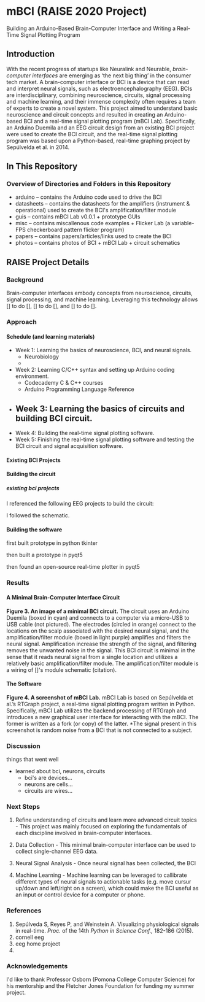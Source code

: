 # mBCI (RAISE 2020 Project)

Building an Arduino-Based Brain-Computer Interface and Writing a Real-Time Signal Plotting Program

## Introduction

With the recent progress of startups like Neuralink and Neurable, *brain-computer interfaces* are emerging as ‘the next big thing’ in the consumer tech market. A brain-computer interface or BCI is a device that can read and interpret neural signals, such as electroencephalography (EEG). BCIs are interdisciplinary, combining neuroscience, circuits, signal processing and machine learning, and their immense complexity often requires a team of experts to create a novel system. This project aimed to understand basic neuroscience and circuit concepts and resulted in creating an Arduino-based BCI and a real-time signal plotting program (mBCI Lab). Specifically, an Arduino Duemila and an EEG circuit design from an existing BCI project were used to create the BCI circuit, and the real-time signal plotting program was based upon a Python-based, real-time graphing project by Sepúlvelda et al. in 2014. 



## In This Repository

### Overview of Directories and Folders in this Repository

- arduino – contains the Arduino code used to drive the BCI
- datasheets – contains the datasheets for the amplifiers (instrument & operational) used to create the BCI's amplification/filter module
- guis – contains mBCI Lab v0.0.1 + prototype GUIs
- misc – contains miscallenous code examples + Flicker Lab (a variable-FPS checkerboard pattern flicker program)
- papers – contains papers/articles/links used to create the BCI
- photos – contains photos of BCI + mBCI Lab + circuit schematics



## RAISE Project Details

### Background

Brain-computer interfaces embody concepts from neuroscience, circuits, signal processing, and machine learning. Leveraging this technology allows [] to do [], [] to do [], and [] to do [].



### Approach

#### Schedule (and learning materials)

- Week 1: Learning the basics of neuroscience, BCI, and neural signals.
  - Neurobiology
  - 
- Week 2: Learning C/C++ syntax and setting up Arduino coding environment.
  - Codecademy C & C++ courses
  - Arduino Programming Language Reference
- Week 3: Learning the basics of circuits and building BCI circuit.
  - 
- Week 4: Building the real-time signal plotting software.
- Week 5: Finishing the real-time signal plotting software and testing the BCI circuit and signal acquisition software.

#### Existing BCI Projects



#### Building the circuit

##### existing bci projects

I referenced the following EEG projects to build the circuit:

I followed the schematic.

#### Building the software

first built prototype in python tkinter

then built a prototype in pyqt5

then found an open-source real-time plotter in pyqt5



### Results

#### A Minimal Brain-Computer Interface Circuit

**Figure 3. An image of a minimal BCI circuit.** The circuit uses an Arduino Duemila (boxed in cyan) and connects to a computer via a micro-USB to USB cable (not pictured). The electrodes (circled in orange) connect to the locations on the scalp associated with the desired neural signal, and the amplification/filter module (boxed in light purple) amplifies and filters the neural signal. Amplification increase the strength of the signal, and filtering removes the unwanted noise in the signal. This BCI circuit is minimal in the sense that it reads neural signal from a single location and utilizes a relatively basic amplification/filter module. The amplification/filter module is a wiring of []'s module schematic (citation).

#### The Software

**Figure 4. A screenshot of** **mBCI** **Lab.** mBCI Lab is based on Sepúlvelda et al.’s RTGraph project, a real-time signal plotting program written in Python. Specifically, mBCI Lab utilizes the backend processing of RTGraph and introduces a new graphical user interface for interacting with the mBCI. The former is written as a fork (or copy) of the latter. *The signal present in this screenshot is random noise from a BCI that is not connected to a subject.

### Discussion

things that went well

- learned about bci, neurons, circuits
  - bci's are devices...
  - neurons are cells...
  - circuits are wires...

### Next Steps

1. Refine understanding of circuits and learn more advanced circuit topics - This project was mainly focused on exploring the fundamentals of each discipline involved in brain-computer interfaces.

2. Data Collection - This minimal brain-computer interface can be used to collect single-channel EEG data. 

3. Neural Signal Analysis - Once neural signal has been collected, the BCI 

4. Machine Learning - Machine learning can be leveraged to callibrate different types of neural signals to actionable tasks (e.g. move cursur up/down and left/right on a screen), which could make the BCI useful as an input or control device for a computer or phone.




### References

1. Sepúlveda S, Reyes P, and Weinstein A. Visualizing physiological signals in real-time. *Proc.* of the 14th *Python in Science Conf.,* 182-186 (2015).
2. cornell eeg
3. eeg home project
4. 



### Acknowledgements

I'd like to thank Professor Osborn (Pomona College Computer Science) for his mentorship and the Fletcher Jones Foundation for funding my summer project.
